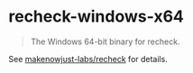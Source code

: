 # recheck-windows-x64

> The Windows 64-bit binary for recheck.

See [makenowjust-labs/recheck](https://github.com/makenowjust-labs/recheck) for details.
